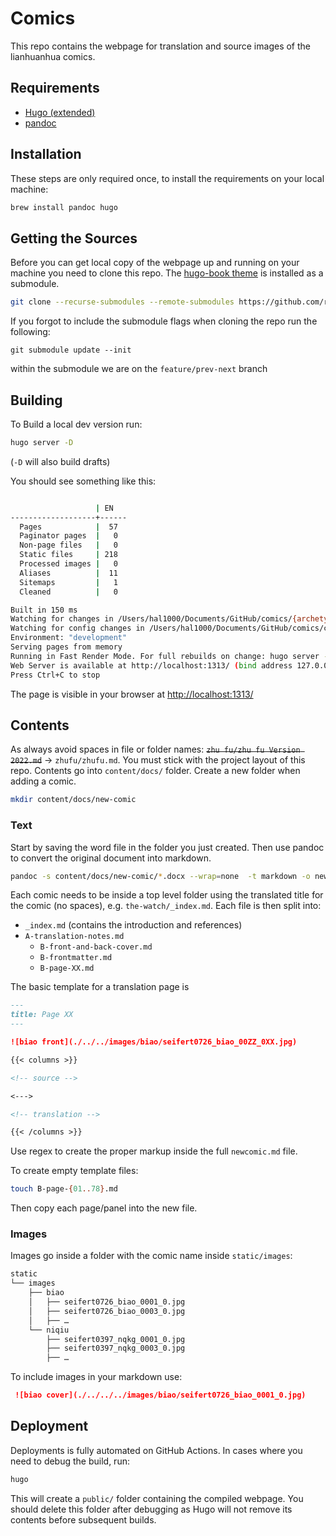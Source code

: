 # Comics

This repo contains the webpage for translation and source images of the lianhuanhua comics.

## Requirements

- [Hugo (extended)](https://gohugo.io)
- [pandoc](https://pandoc.org)

## Installation

These steps are only required once, to install the requirements on your local machine:

```bash
brew install pandoc hugo
```

## Getting the Sources

Before you can get local copy of the webpage up and running on your machine you need to clone this repo. The [hugo-book theme](https://github.com/alex-shpak/hugo-book) is installed as a submodule.

```bash
git clone --recurse-submodules --remote-submodules https://github.com/readchina/comics.git
```

If you forgot to include the submodule flags when cloning the repo run the following:

```
git submodule update --init
```

within the submodule we are on the `feature/prev-next` branch

## Building

To Build a local dev version run:

```bash
hugo server -D  
```

(`-D` will also build drafts)

You should see something like this:

```bash

                   | EN   
-------------------+------
  Pages            |  57  
  Paginator pages  |   0  
  Non-page files   |   0  
  Static files     | 218  
  Processed images |   0  
  Aliases          |  11  
  Sitemaps         |   1  
  Cleaned          |   0  

Built in 150 ms
Watching for changes in /Users/hal1000/Documents/GitHub/comics/{archetypes,content,static,themes}
Watching for config changes in /Users/hal1000/Documents/GitHub/comics/config.toml
Environment: "development"
Serving pages from memory
Running in Fast Render Mode. For full rebuilds on change: hugo server --disableFastRender
Web Server is available at http://localhost:1313/ (bind address 127.0.0.1)
Press Ctrl+C to stop
```

The page is visible in your browser at [http://localhost:1313/](http://localhost:1313/)

## Contents

As always avoid spaces in file or folder names: ~~`zhu fu/zhu fu Version 2022.md`~~ -> `zhufu/zhufu.md`. You must stick with the project layout of this repo. Contents go into `content/docs/` folder. Create a new folder when adding a comic.

```bash
mkdir content/docs/new-comic
```

### Text

Start by saving the word file in the folder you just created. Then use pandoc to convert the original document into markdown.

```bash
pandoc -s content/docs/new-comic/*.docx --wrap=none  -t markdown -o new-comic/new-comic.md
```

Each comic needs to be inside a top level folder using the translated title for the comic (no spaces), e.g. `the-watch/_index.md`.
Each file is then split into:
- `_index.md` (contains the introduction and references)
- `A-translation-notes.md`
  - `B-front-and-back-cover.md`
  - `B-frontmatter.md`
  - `B-page-XX.md`

The basic template for a translation page is

```md
---
title: Page XX
---

![biao front](./../../images/biao/seifert0726_biao_00ZZ_0XX.jpg)

{{< columns >}}

<!-- source -->

<--->

<!-- translation -->

{{< /columns >}}
```

Use regex to create the proper markup inside the full `newcomic.md` file.

To create empty template files:

```bash
touch B-page-{01..78}.md     
```

Then copy each page/panel into the new file.


### Images

Images go inside a folder with the comic name inside `static/images`:

```bash
static
└── images
    ├── biao
    │   ├── seifert0726_biao_0001_0.jpg
    │   ├── seifert0726_biao_0003_0.jpg
    │   ├── …
    └── niqiu
        ├── seifert0397_nqkg_0001_0.jpg
        ├── seifert0397_nqkg_0003_0.jpg
        ├── …
```

To include images in your markdown use:

```md
 ![biao cover](./../../../images/biao/seifert0726_biao_0001_0.jpg)
```

## Deployment

Deployments is fully automated on GitHub Actions. In cases where you need to debug the build, run:

```bash
hugo
```

This will create a `public/` folder containing the compiled webpage. You should delete this folder after debugging as Hugo will not remove its contents before subsequent builds.
